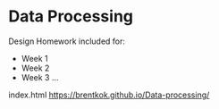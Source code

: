 # Data Processing
Design Homework included for: 
- Week 1
- Week 2
- Week 3
...

index.html
https://brentkok.github.io/Data-processing/
